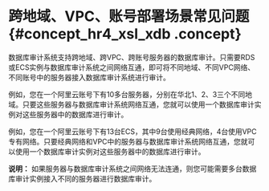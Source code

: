 # 跨地域、VPC、账号部署场景常见问题 {#concept_hr4_xsl_xdb .concept}

数据库审计系统支持跨地域、跨VPC、跨账号服务器的数据库审计。只需要RDS或ECS实例与数据库审计系统之间网络互通，即可将不同地域、不同VPC网络、不同账号中的服务器接入数据库审计系统进行审计。

例如，您在一个阿里云账号下有10多台服务器，分别在华北1、2、3三个不同地域。只要这些服务器与数据库审计系统网络互通，您就可以使用一个数据库审计实例对这些服务器中的数据库进行审计。

例如，您在一个阿里云账号下有13台ECS，其中9台使用经典网络，4台使用VPC专有网络。只要经典网络和VPC中的服务器与数据库审计系统网络互通，您就可以使用一个数据库审计实例对这些服务器中的数据库进行审计。

**说明：** 如果服务器与数据库审计系统之间网络无法连通，则您可能需要多台数据库审计实例接入不同的服务器进行数据库审计。

